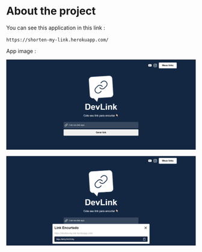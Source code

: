 # About the project

You can see this application in this link :

 `https://shorten-my-link.herokuapp.com/`
 
App image :
 
![alt text](https://github.com/JGabriel-SL/my-link/blob/master/public/app-image.png?raw=true)

![alt text](https://github.com/JGabriel-SL/my-link/blob/master/public/app-image2.png?raw=true)
